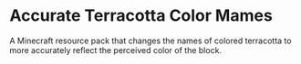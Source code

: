 # Accurate Terracotta Color Mames
A Minecraft resource pack that changes the names of colored terracotta to more accurately reflect the perceived color of the block.
